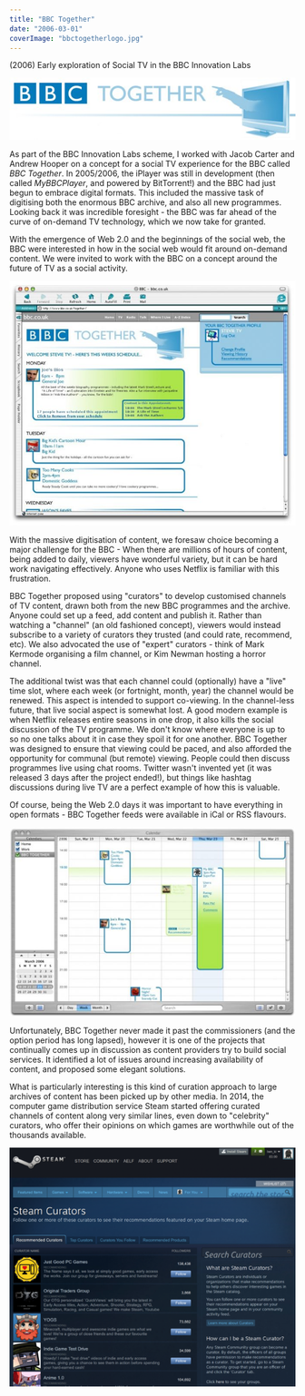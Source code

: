 ```yaml
---
title: "BBC Together"
date: "2006-03-01"
coverImage: "bbctogetherlogo.jpg"
---
```


(2006) Early exploration of Social TV in the BBC Innovation Labs

![BBC Together logo](images/logo.jpg)

As part of the BBC Innovation Labs scheme, I worked with Jacob Carter and Andrew Hooper on a concept for a social TV experience for the BBC called _BBC Together_. In 2005/2006, the iPlayer was still in development (then called _MyBBCPlayer_, and powered by BitTorrent!) and the BBC had just begun to embrace digital formats. This included the massive task of digitising both the enormous BBC archive, and also all new programmes. Looking back it was incredible foresight - the BBC was far ahead of the curve of on-demand TV technology, which we now take for granted.

With the emergence of Web 2.0 and the beginnings of the social web, the BBC were interested in how in the social web would fit around on-demand content. We were invited to work with the BBC on a concept around the future of TV as a social activity.

![A mockup of the BBC Together page on the BBC site](images/newmockup-e1606406284655.jpg)

With the massive digitisation of content, we foresaw choice becoming a major challenge for the BBC - When there are millions of hours of content, being added to daily, viewers have wonderful variety, but it can be hard work navigating effectively. Anyone who uses Netflix is familiar with this frustration.

BBC Together proposed using "curators" to develop customised channels of TV content, drawn both from the new BBC programmes and the archive. Anyone could set up a feed, add content and publish it. Rather than watching a "channel" (an old fashioned concept), viewers would instead subscribe to a variety of curators they trusted (and could rate, recommend, etc). We also advocated the use of "expert" curators - think of Mark Kermode organising a film channel, or Kim Newman hosting a horror channel.

The additional twist was that each channel could (optionally) have a "live" time slot, where each week (or fortnight, month, year) the channel would be renewed. This aspect is intended to support co-viewing. In the channel-less future, that live social aspect is somewhat lost. A good modern example is when Netflix releases entire seasons in one drop, it also kills the social discussion of the TV programme. We don't know where everyone is up to so no one talks about it in case they spoil it for one another. BBC Together was designed to ensure that viewing could be paced, and also afforded the opportunity for communal (but remote) viewing. People could then discuss programmes live using chat rooms. Twitter wasn't invented yet (it was released 3 days after the project ended!), but things like hashtag discussions during live TV are a perfect example of how this is valuable.

Of course, being the Web 2.0 days it was important to have everything in open formats - BBC Together feeds were available in iCal or RSS flavours.

![BBC Together integrated with ical ](images/ical-e1606406307900.jpg)

Unfortunately, BBC Together never made it past the commissioners (and the option period has long lapsed), however it is one of the projects that continually comes up in discussion as content providers try to build social services. It identified a lot of issues around increasing availability of content, and proposed some elegant solutions.

What is particularly interesting is this kind of curation approach to large archives of content has been picked up by other media. In 2014, the computer game distribution service Steam started offering curated channels of content along very similar lines, even down to "celebrity" curators, who offer their opinions on which games are worthwhile out of the thousands available.

![An example of steam curators function](images/Screenshot-from-2015-06-01-190007-e1606406394994.png)
